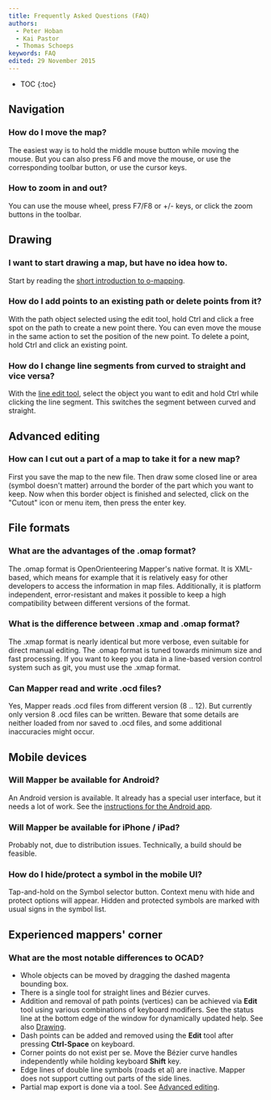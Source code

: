 ```yaml
---
title: Frequently Asked Questions (FAQ)
authors:
  - Peter Hoban
  - Kai Pastor
  - Thomas Schoeps
keywords: FAQ
edited: 29 November 2015
---
```


* TOC
{:toc}

## Navigation

### How do I move the map?

The easiest way is to hold the middle mouse button while moving the mouse. But you can also press F6 and move the mouse, or use the corresponding toolbar button, or use the cursor keys.

### How to zoom in and out?

You can use the mouse wheel, press F7/F8 or +/- keys, or click the zoom buttons in the toolbar.

## Drawing

### I want to start drawing a map, but have no idea how to.

Start by reading the [short introduction to o-mapping](mapping-introduction.md).

### How do I add points to an existing path or delete points from it?

With the path object selected using the edit tool, hold Ctrl and click a free spot on the path to create a new point there. You can even move the mouse in the same action to set the position of the new point. To delete a point, hold Ctrl and click an existing point.

### How do I change line segments from curved to straight and vice versa?

With the [line edit tool](toolbars.md#tool_edit_line), select the object you want to edit and hold Ctrl while clicking the line segment. This switches the segment between curved and straight.


## Advanced editing

### How can I cut out a part of a map to take it for a new map?

First you save the map to the new file. Then draw some closed line or area (symbol doesn't matter) arround the border of the part which you want to keep. Now when this border object is finished and selected, click on the "Cutout" icon or menu item, then press the enter key.


## File formats

### What are the advantages of the .omap format?

The .omap format is OpenOrienteering Mapper's native format. It is XML-based, which means for example that it is relatively easy for other developers to access the information in map files. Additionally, it is platform independent, error-resistant and makes it possible to keep a high compatibility between different versions of the format.

### What is the difference between .xmap and .omap format?

The .xmap format is nearly identical but more verbose, even suitable for direct manual editing. The .omap format is tuned towards minimum size and fast processing.
If you want to keep you data in a line-based version control system such as git, you must use the .xmap format.

### Can Mapper read and write .ocd files?

Yes, Mapper reads .ocd files from different version (8 .. 12). But currently only version 8 .ocd files can be written. Beware that some details are neither loaded from nor saved to .ocd files, and some additional inaccuracies might occur.


## Mobile devices

### Will Mapper be available for Android?

An Android version is available. It already has a special user interface, but it needs a lot of work. See the [instructions for the Android app](android-index.md).

### Will Mapper be available for iPhone / iPad?

Probably not, due to distribution issues. Technically, a build should be feasible.

### How do I hide/protect a symbol in the mobile UI?

Tap-and-hold on the Symbol selector button. Context menu with hide and protect options will appear. Hidden and protected symbols are marked with usual signs in the symbol list. 

## Experienced mappers' corner

### What are the most notable differences to OCAD?

* Whole objects can be moved by dragging the dashed magenta bounding box.
* There is a single tool for straight lines and Bézier curves.
* Addition and removal of path points (vertices) can be achieved via **Edit** tool using various combinations of keyboard modifiers. See the status line at the bottom edge of the window for dynamically updated help. See also [Drawing](#drawing).
* Dash points can be added and removed using the **Edit** tool after pressing **Ctrl-Space** on keyboard.
* Corner points do not exist per se. Move the Bézier curve handles independently while holding keyboard **Shift** key.
* Edge lines of double line symbols (roads et al) are inactive. Mapper does not support cutting out parts of the side lines.
* Partial map export is done via a tool. See [Advanced editing](#advanced-editing).
